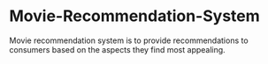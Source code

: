 # Movie-Recommendation-System
Movie recommendation system is to provide recommendations to consumers  based on the aspects they find most appealing.
